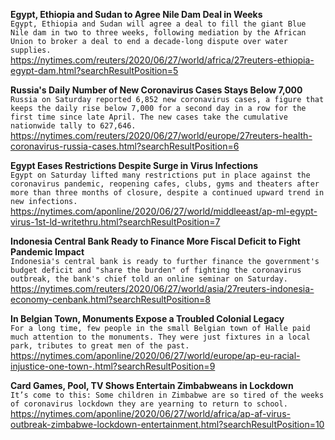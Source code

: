 **Egypt, Ethiopia and Sudan to Agree Nile Dam Deal in Weeks**\
`Egypt, Ethiopia and Sudan will agree a deal to fill the giant Blue Nile dam in two to three weeks, following mediation by the African Union to broker a deal to end a decade-long dispute over water supplies.`\
https://nytimes.com/reuters/2020/06/27/world/africa/27reuters-ethiopia-egypt-dam.html?searchResultPosition=5

**Russia's Daily Number of New Coronavirus Cases Stays Below 7,000**\
`Russia on Saturday reported 6,852 new coronavirus cases, a figure that keeps the daily rise below 7,000 for a second day in a row for the first time since late April. The new cases take the cumulative nationwide tally to 627,646.`\
https://nytimes.com/reuters/2020/06/27/world/europe/27reuters-health-coronavirus-russia-cases.html?searchResultPosition=6

**Egypt Eases Restrictions Despite Surge in Virus Infections**\
`Egypt on Saturday lifted many restrictions put in place against the coronavirus pandemic, reopening cafes, clubs, gyms and theaters after more than three months of closure, despite a continued upward trend in new infections.`\
https://nytimes.com/aponline/2020/06/27/world/middleeast/ap-ml-egypt-virus-1st-ld-writethru.html?searchResultPosition=7

**Indonesia Central Bank Ready to Finance More Fiscal Deficit to Fight Pandemic Impact**\
`Indonesia's central bank is ready to further finance the government's budget deficit and "share the burden" of fighting the coronavirus outbreak, the bank's chief told an online seminar on Saturday.`\
https://nytimes.com/reuters/2020/06/27/world/asia/27reuters-indonesia-economy-cenbank.html?searchResultPosition=8

**In Belgian Town, Monuments Expose a Troubled Colonial Legacy**\
`For a long time, few people in the small Belgian town of Halle paid much attention to the monuments. They were just fixtures in a local park, tributes to great men of the past.`\
https://nytimes.com/aponline/2020/06/27/world/europe/ap-eu-racial-injustice-one-town-.html?searchResultPosition=9

**Card Games, Pool, TV Shows Entertain Zimbabweans in Lockdown**\
`It’s come to this: Some children in Zimbabwe are so tired of the weeks of coronavirus lockdown they are yearning to return to school.`\
https://nytimes.com/aponline/2020/06/27/world/africa/ap-af-virus-outbreak-zimbabwe-lockdown-entertainment.html?searchResultPosition=10

